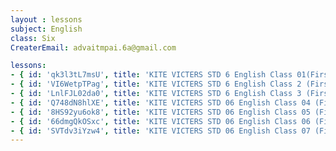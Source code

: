 ```yaml
--- 
layout : lessons 
subject: English
class: Six
CreaterEmail: advaitmpai.6a@gmail.com

lessons: 
- { id: 'qk3l3tL7msU', title: 'KITE VICTERS STD 6 English Class 01(First Bell-ഫസ്റ്റ് ബെല്‍)' }
- { id: 'VI6WetpTPag', title: 'KITE VICTERS STD 6 English Class 2 (First Bell-ഫസ്റ്റ് ബെല്‍)' }
- { id: 'LnlFJL02da0', title: 'KITE VICTERS STD 6 English Class 3 (First Bell-ഫസ്റ്റ് ബെല്‍)' }
- { id: 'Q748dN8hlXE', title: 'KITE VICTERS STD 06 English Class 04 (First Bell-ഫസ്റ്റ് ബെല്‍)' }
- { id: '8HS92yu6ok8', title: 'KITE VICTERS STD 06 English Class 05 (First Bell-ഫസ്റ്റ് ബെല്‍)' }
- { id: '66dmgQkOSxc', title: 'KITE VICTERS STD 06 English Class 06 (First Bell-ഫസ്റ്റ് ബെല്‍)' }
- { id: 'SVTdv3iYzw4', title: 'KITE VICTERS STD 06 English Class 07 (First Bell-ഫസ്റ്റ് ബെല്‍)' }
--- 
```

